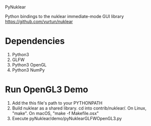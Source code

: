 PyNuklear

Python bindings to the nuklear immediate-mode GUI library
https://github.com/vurtun/nuklear



Dependencies
============

1. Python3
2. GLFW
3. Python3 OpenGL
4. Python3 NumPy


Run OpenGL3 Demo
================

1. Add the this file's path to your PYTHONPATH
2. Build nuklear as a shared library.  cd into contrib/nuklear/.  On Linux, "make".  On macOS, "make -f Makefile.osx"
2. Execute pyNuklear/demo/pyNuklearGLFWOpenGL3.py
